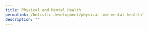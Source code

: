 ```yaml
---
title: Physical and Mental Health
permalink: /holistic-development/physical-and-mental-health/
description: ""
---
```


